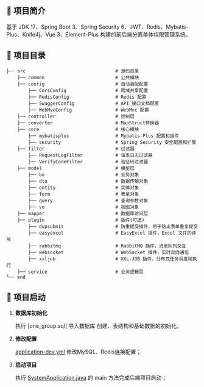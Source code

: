 
## 📢 项目简介

基于 JDK 17、Spring Boot 3、Spring Security 6、JWT、Redis、Mybatis-Plus、Knife4j、Vue 3、Element-Plus 构建的前后端分离单体权限管理系统。


## 📁 项目目录
```
├── src                                 # 源码目录
    ├── common                          # 公共模块
    ├── config                          # 自动装配配置
        ├── CorsConfig                  # 跨域共享配置
        ├── RedisConfig                 # Redis 配置
        ├── SwaggerConfig               # API 接口文档配置
        ├── WebMvcConfig                # WebMvc 配置
    ├── controller                      # 控制层
    ├── converter                       # MapStruct转换器
    ├── core                            # 核心模块
        ├── mybatisplus                 # Mybatis-Plus 配置和插件
        ├── security                    # Spring Security 安全配置和扩展
    ├── filter                          # 过滤器
        ├── RequestLogFilter            # 请求日志过滤器
        ├── VerifyCodeFilter            # 验证码过滤器
    ├── model                           # 模型层
        ├── bo                          # 业务对象
        ├── dto                         # 数据传输对象
        ├── entity                      # 实体对象
        ├── form                        # 表单对象
        ├── query                       # 查询参数对象
        ├── vo                          # 视图对象
    ├── mapper                          # 数据库访问层
    ├── plugin                          # 插件(可选)
        ├── dupsubmit                   # 防重提交插件，用于防止表单重复提交
        ├── easyexcel                   # EasyExcel 插件，Excel 文件的读写
        ├── rabbitmq                    # RabbitMQ 插件，消息队列交互
        ├── websocket                   # WebSocket 插件，实时双向通信
        ├── xxljob                      # XXL-JOB 插件，分布式任务调度和执行
    ├── service                         # 业务逻辑层
└── end       
```


## 🚀 项目启动

1. **数据库初始化**

    执行 [one_group.sql] 导入数据库 创建、表结构和基础数据的初始化。

2. **修改配置**

    [application-dev.yml](src/main/resources/application-dev.yml) 修改MySQL、Redis连接配置；

3. **启动项目**

    执行 [SystemApplication.java](src/main/java/com/youlai/system/SystemApplication.java) 的 main 方法完成后端项目启动；

